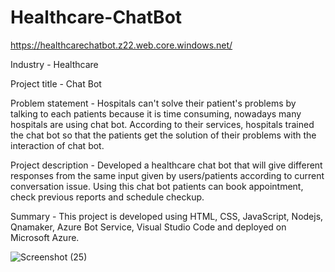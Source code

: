 # Healthcare-ChatBot
https://healthcarechatbot.z22.web.core.windows.net/

Industry - Healthcare

Project title - Chat Bot

Problem statement - Hospitals can't solve their patient's problems by talking to each patients because it is time consuming, nowadays many hospitals are using chat bot. According to their services, hospitals trained the chat bot so that the patients get the solution of their problems with the interaction of chat bot.

Project description - Developed a healthcare chat bot that will give different responses from the same input given by users/patients according to current conversation issue. Using this chat bot patients can book appointment, check previous reports and schedule checkup.

Summary - This project is developed using HTML, CSS, JavaScript, Nodejs, Qnamaker, Azure Bot Service, Visual Studio Code and deployed on Microsoft Azure.

![Screenshot (25)](https://user-images.githubusercontent.com/76840115/145606900-cdf29b06-52ce-4941-bad3-6978b81b1745.png)
